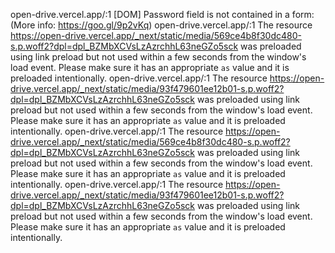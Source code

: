 open-drive.vercel.app/:1 [DOM] Password field is not contained in a form: (More info: https://goo.gl/9p2vKq)
open-drive.vercel.app/:1 The resource https://open-drive.vercel.app/_next/static/media/569ce4b8f30dc480-s.p.woff2?dpl=dpl_BZMbXCVsLzAzrchhL63neGZo5sck was preloaded using link preload but not used within a few seconds from the window's load event. Please make sure it has an appropriate `as` value and it is preloaded intentionally.
open-drive.vercel.app/:1 The resource https://open-drive.vercel.app/_next/static/media/93f479601ee12b01-s.p.woff2?dpl=dpl_BZMbXCVsLzAzrchhL63neGZo5sck was preloaded using link preload but not used within a few seconds from the window's load event. Please make sure it has an appropriate `as` value and it is preloaded intentionally.
open-drive.vercel.app/:1 The resource https://open-drive.vercel.app/_next/static/media/569ce4b8f30dc480-s.p.woff2?dpl=dpl_BZMbXCVsLzAzrchhL63neGZo5sck was preloaded using link preload but not used within a few seconds from the window's load event. Please make sure it has an appropriate `as` value and it is preloaded intentionally.
open-drive.vercel.app/:1 The resource https://open-drive.vercel.app/_next/static/media/93f479601ee12b01-s.p.woff2?dpl=dpl_BZMbXCVsLzAzrchhL63neGZo5sck was preloaded using link preload but not used within a few seconds from the window's load event. Please make sure it has an appropriate `as` value and it is preloaded intentionally.
